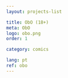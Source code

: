 ```yaml
---
layout: projects-list

title: ObO (18+)
meta: ObO
logo: obo.png
order: 1

category: comics

lang: pt
ref: obo
---
```

